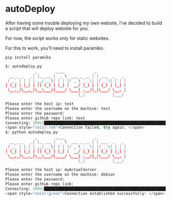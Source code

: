 # autoDeploy

After having some trouble deploying my own website, I've decided to build a script that will deploy website for you.

For now, the script works only for static websites.

For this to work, you'll need to install paramiko.

`pip install paramiko`

```python
$: autodeploy.py
             _        ____             _
  __ _ _   _| |_ ___ |  _ \  ___ _ __ | | ___  _   _
 / _` | | | | __/ _ \| | | |/ _ \ '_ \| |/ _ \| | | |
| (_| | |_| | || (_) | |_| |  __/ |_) | | (_) | |_| |
 \__,_|\__,_|\__\___/|____/ \___| .__/|_|\___/ \__, |
                                |_|            |___/

Please enter the host ip: test
Please enter the username on the machine: test
Please enter the password:
Please enter github repo link: test
Connecting: 100%|████████████████████████████████████████████████████████████████████████████████| 100/100 [00:05<00:00, 18.06it/s]
<span style="color:red">Connection failed, try again. </span>
$: python autodeploy.py
             _        ____             _
  __ _ _   _| |_ ___ |  _ \  ___ _ __ | | ___  _   _
 / _` | | | | __/ _ \| | | |/ _ \ '_ \| |/ _ \| | | |
| (_| | |_| | || (_) | |_| |  __/ |_) | | (_) | |_| |
 \__,_|\__,_|\__\___/|____/ \___| .__/|_|\___/ \__, |
                                |_|            |___/

Please enter the host ip: myActualServer
Please enter the username on the machine: debian
Please enter the password:
Please enter github repo link:
Connecting: 100%|████████████████████████████████████████████████████████████████████████████████| 100/100 [00:05<00:00, 18.06it/s]
<span style="color:green">Connection established successfully! </span>
```
